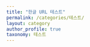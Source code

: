 ```yaml
---
title: "한글 URL 테스트"
permalink: /categories/테스트/
layout: category
author_profile: true
taxonomy: 테스트
---
```


